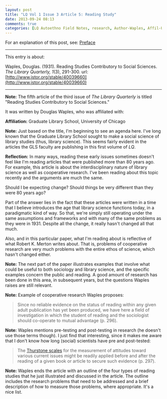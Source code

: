 ```yaml
---
layout: post
title: "LQ Vol 1 Issue 3 Article 5: Reading Study"
date: 2013-09-24 08:13
comments: true
categories: [LQ Autoethno Field Notes, research, Author-Waples, Affil-University of Chicago]
---
```


For an explanation of this post, see:
[Preface](/blog/2013/08/14/lq-autoethnography-research-journal-preface/)

---

This entry is about:

Waples, Douglas. (1931). Reading Studies Contributory to Social
Sciences. *The Library Quarterly, 1*(3), 291-300.
url:[http://www.jstor.org/stable/40039660](http://www.jstor.org/stable/40039660)

---

**Note:** The fifth article of the third issue of *The Library
Quarterly* is titled  "Reading Studies Contributory to Social
Sciences."

It was written by Douglas Waples, who was affiliated with:

**Affiliation:** Graduate Library School, University of Chicago

**Note:** Just based on the title, I'm beginning to see an agenda
here. I've long known that the Graduate Library School sought to
make a social science of library studies (thus, library science).
This seems fairly evident in the articles the GLS faculty are
publishing in this first volume of *LQ*.

**Reflection:** In many ways, reading these early issues sometimes
doesn't feel like I'm reading articles that were published more
than 80 years ago. For example, this article is about the
interdisciplinary nature of library science as well as cooperative
research. I've been reading about this topic recently and the
arguments are much the same.

Should I be expecting change? Should things be very different than
they were 80 years ago?

Part of the answer lies in the fact that these articles were
written in a time that I believe introduces the age that library
science functions today, in a paradigmatic kind of way. So that,
we're simply still operating under the same assumptions and
frameworks and with many of the same problems as they were in
1931. Despite all the change, it really hasn't changed all that
much. 

Also, and in this particular paper, what I'm reading about is
reflective of what Robert K. Merton writes about. That is,
problems of cooperative research are very much problems with the
entire ethos of science, which hasn't changed either.

**Note:** The next part of the paper illustrates examples that
involve what could be useful to both sociology and library
science, and the specific examples concern the public and reading.
A good amount of research has been done in this area, in
subsequent years, but the questions Waples raises are still
relevant.

**Note:** Example of cooperative research Waples proposes:

> Since no reliable evidence on the status of reading within any
> given adult publication has yet been produced, we have here a
> field of investigation in which the student of reading and the
> sociologist should co-operate to mutual advantage (p. 296).

**Note:** Waples mentions pre-testing and post-testing in research
(he doesn't use those terms though). I just find that interesting,
since it makes me aware that I don't know how long (social)
scientists have pre and post-tested:

> The [Thurstone
> scales](https://en.wikipedia.org/wiki/Thurstone_scale) for the
> measurement of attitudes toward various current issues might be
> readily applied before and after the reading of a given book or
> article to secure such evidence (p. 297).

**Note:** Waples ends the article with an outline of the four
types of reading studies that he just illustrated and discussed in
the article. The outline includes the research problems that need
to be addressed and a brief description of how to measure those
problems, where appropriate. It's a nice list.
